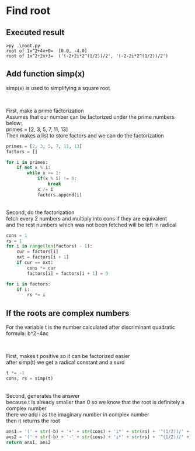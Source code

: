 # Find root

## Executed result
```
>py .\root.py 
root of 1x^2+4x+0=  [0.0, -4.0]
root of 1x^2+2x+3=  ('(-2+2i*2^(1/2))/2', '(-2-2i*2^(1/2))/2')
```
## Add function simp(x)
simp(x) is used to simplifying a square root
```
```
\
First,  make a prime factorization\
Assumes that our number can be factorized under the prime numbers below:\
primes = [2, 3, 5, 7, 11, 13]\
Then makes a list to store factors and we can do the factorization
```py
primes = [2, 3, 5, 7, 11, 13]
factors = []

for i in primes:
    if not x % i:
        while x >= 1:
            if(x % i) != 0:
                break
            x /= i
            factors.append(i)
```
\
Second, do the factorization\
fetch every 2 numbers and multiply into cons if they are equivalent\
and the rest numbers which was not been fetched will be left in radical
```py
cons = 1
rs = 1
for i in range(len(factors) - 1):
    cur = factors[i]
    nxt = factors[i + 1]
    if cur == nxt:
        cons *= cur
        factors[i] = factors[i + 1] = 0

for i in factors:
    if i:
        rs *= i
```

## If the roots are complex numbers
For the variable t is the number calculated after discriminant quadratic formula: b^2−4ac
```
```
\
First, makes t positive so it can be factorized easier\
after simp(t) we get a radical constant and a surd
```py
t *= -1
cons, rs = simp(t)
```
\
Second, generates the answer\
because t is already smaller than 0 so we know that the root is definitely a complex number\
there we add i as the imaginary number in complex number\
then it returns the root
```py
ans1 = '(' + str(-b) + '+' + str(cons) + 'i*' + str(rs) + '^(1/2))/' + str(2*a)
ans2 = '(' + str(-b) + '-' + str(cons) + 'i*' + str(rs) + '^(1/2))/' + str(2*a)
return ans1, ans2
```
